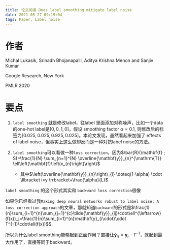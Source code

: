 ```yaml
---
title: 论文阅读 Does label smoothing mitigate label noise
date: 2021-05-27 09:19:04
tags: Paper, Label noise
---
```

# 作者
Michal Lukasik, Srinadh Bhojanapalli, Aditya Krishna Menon and Sanjiv Kumar

Google Research, New York

PMLR 2020

# 要点
1. `label smoothing` 就是修改label，往label 里面添加对称噪声，比如一个data的one-hot label是$[0,0,1,0]$，假设 smoothing factor $\alpha=0.1$, 则修改后的标签为$[0.025, 0.025, 0.925, 0.025]$。本论文发现，虽然看起来加强了 effects of label noise，但事实上这么做却反而是一种对抗label noise的方法。

2. `label smoothing`可以看做一种`loss correction`，因为$\bar{R}(\mathbf{f} ; S)=\frac{1}{N} \sum_{n=1}^{N} \overline{\mathbf{y}}_{n}^{\mathrm{T}} \ell\left(\mathbf{f}\left(x_{n}\right)\right)$
   - 其中$\left(\overline{\mathbf{y}}_{n}\right)_{i} \doteq(1-\alpha) \cdot \llbracket i=y \rrbracket+\frac{\alpha}{L}$


`label smoothing` 的这个形式其实和 `backward loss correction`很像

如果你已经看过我`Making deep neural networks robust to label noise: A loss correction approach`的文章，那就知道`backward`的形式是$\frac{1}{n}\sum_{i=1}^{n}\sum_{j=1}^{c}\tilde{\mathbf{y}}_{ij}\cdot\ell^{\leftarrow}(f(x))_j=\frac{1}{n}\sum_{i=1}^{n}\mathbf{y}_{i\cdot}\cdot T^{-1}\cdot\ell(f(x))$$.

所以为什么label smoothing能够起到正面作用？直接让$\mathbf{\bar{y}}_n=\mathbf{y}_{i\cdot}\cdot T^{-1}$，就起到最大作用了，直接等同于backward。
